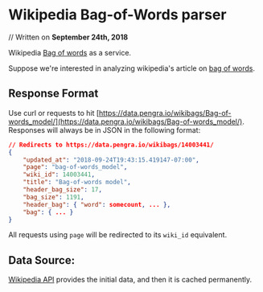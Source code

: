 # Wikipedia Bag-of-Words parser
// Written on **September 24th, 2018**

Wikipedia [Bag of words](https://en.wikipedia.org/wiki/Bag-of-words_model) as a service.

Suppose we're interested in analyzing wikipedia's article on [bag of words](https://en.wikipedia.org/wiki/Bag-of-words_model).

## Response Format
Use curl or requests to hit [https://data.pengra.io/wikibags/Bag-of-words_model/](https://data.pengra.io/wikibags/Bag-of-words_model/). 
Responses will always be in JSON in the following format:

```json
// Redirects to https://data.pengra.io/wikibags/14003441/
{
    "updated_at": "2018-09-24T19:43:15.419147-07:00",
    "page": "bag-of-words_model",
    "wiki_id": 14003441,
    "title": "Bag-of-words model",
    "header_bag_size": 17,
    "bag_size": 1191,
    "header_bag": { "word": somecount, ... },
    "bag": { ... }
}
```

All requests using `page` will be redirected to its `wiki_id` equivalent.

## Data Source:
[Wikipedia API](https://en.wikipedia.org/w/api.php?action=parse&pageid=&format=json) provides the initial data, and then it is cached permanently.
